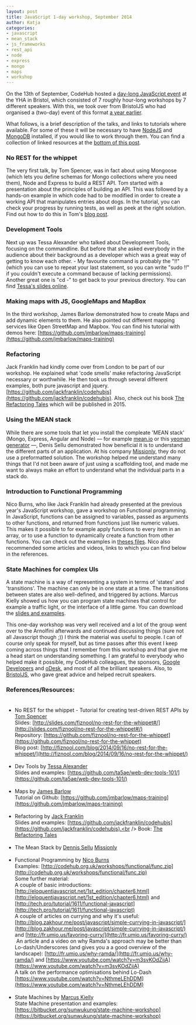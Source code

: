 ```yaml
---
layout: post
title: JavaScript 1-day workshop, September 2014
author: Katja 
categories:
- javascript
- mean_stack
- js_frameworks
- rest_api
- node
- express
- mongo
- maps
- workshop
---
```


On the 13th of September, CodeHub hosted a [day-long JavaScript event](http://www.meetup.com/CodeHub-Bristol/events/196402012/) at the YHA in Bristol, which consisted of 7 roughly hour-long workshops by 7 different speakers. With this, we took over from BristolJS who had organised a (two-day) event of this format [a year earlier](http://www.meetup.com/BristolJS/events/130960852).

What follows, is a brief description of the talks, and links to tutorials where available. For some of these it will be necessary to have [NodeJS](http://nodejs.org/) and [MongoDB](http://www.mongodb.org/) installed, if you would like to work through them. You can find a collection of linked resources at the [bottom of this post](#whippet). 

### No REST for the whippet 
The very first talk, by Tom Spencer, was in fact about using Mongoose (which lets you define schemas for Mongo collections where you need them), Node and Express to build a REST API. Tom started with a presentation about the principles of building an API. This was followed by a hands-on example in which code had to be modified in order to create a working API that manipulates entries about dogs. In the tutorial, you can check your progress by running tests, as well as peek at the right solution. Find out how to do this in Tom's [blog post](http://fiznool.com/blog/2014/09/16/no-rest-for-the-whippet). 

### Development Tools
Next up was Tessa Alexander who talked about Development Tools, focusing on the commandline. But before that she asked everybody in the audience about their background as a developer which was a great way of getting to know each other. - My favourite command is probably the "!!" (which you can use to repeat your last statement, so you can write "sudo !!" if you couldn't execute a command because of lacking permissions). Another great one is "cd -" to get back to your previous directory. You can find [Tessa's slides online](https://github.com/ta5ae/web-dev-tools-101). 

### Making maps with JS, GoogleMaps and MapBox

In the third workshop, James Barlow demonstrated how to create Maps and add dynamic elements to them. He also pointed out different mapping services like Open StreetMap and Mapbox. You can find his tutorial with demos here: [https://github.com/jmbarlow/maps-training](https://github.com/jmbarlow/maps-training)

### Refactoring 

Jack Franklin had kindly come over from London to be part of our workshop. He explained what 'code smells' make refactoring JavaScript necessary or worthwhile. He then took us through several different examples, both pure javascript and jquery. [https://github.com/jackfranklin/codehubjs](https://github.com/jackfranklin/codehubjs). Also, check out his book [The Refactoring Tales](http://javascriptplayground.com/the-refactoring-tales/refactoring-tales.html) which will be published in 2015. 

### Using the MEAN stack 

While there are some tools that let you install the compleate 'MEAN stack' (Mongo, Express, Angular and Node) &mdash; for example [mean.io](http://mean.io) or this [yeoman generator](https://github.com/DaftMonk/generator-angular-fullstack) &mdash;, Denis Sellu demonstrated how beneficial it is to understand the different parts of an application. At his company [Missionly](https://www.missionly.co.uk/), they do not use a preformatted solution. The workshop helped me understand many things that I'd not been aware of just using a scaffolding tool, and made me want to always make an effort to understand what the individual parts in a stack do.

### Introduction to Functional Programming

Nico Burns, who like Jack Franklin had already presented at the previous year's JavaScript workshop, gave a workshop on Functional programming. In JavaScript, functions can be assigned to variables, passed as arguments to other functions, and returned from functions just like numeric values. This makes it possible to for example apply functions to every item in an array, or to use a function to dynamically create a function from other functions. You can check out the examples in [theses files](http://codehub.org.uk/workshops/functional/func.zip). Nico also recommended some articles and videos, links to which you can find below in the references.

### State Machines for complex UIs 

A state machine is a way of representing a system in terms of 'states' and 'transitions'. The machine can only be in one state at a time. The transitions between states are also well-defined, and triggered by actions. Marcus Kielly showed us how you can program state machines that control for example a traffic light, or the interface of a little game. You can download the [slides and examples](https://github.com/sunwukung/smw-exercise).

This one-day workshop was very well received and a lot of the group went over to the Arnolfini afterwards and continued discussing things (sure not all Javascript though ;)) I think the material was useful to people. I can of course only speak for myself, but as time passes after this event I keep coming across things that I remember from this workshop and that give me a head start on understanding something. I am grateful to everybody who helped make it possible, my CodeHub colleagues, the sponsors, [Google Developers](https://developers.google.com/) and [oDesk](https://www.odesk.com/), and most of all the brilliant speakers. Also, to [BristolJS](http://www.meetup.com/bristoljs/), who gave great advice and helped recruit speakers. 

### References/Resources: <br />&nbsp;<br />
- <a name="whippet"></a>No REST for the whippet - Tutorial for creating test-driven REST APIs by [Tom Spencer](http://fiznool.com/)<br />
Slides: [http://slides.com/fiznool/no-rest-for-the-whippet#/](http://slides.com/fiznool/no-rest-for-the-whippet#/)<br />
Repository: [https://github.com/fiznool/no-rest-for-the-whippet](https://github.com/fiznool/no-rest-for-the-whippet)<br />
Blog post: [http://fiznool.com/blog/2014/09/16/no-rest-for-the-whippet/](http://fiznool.com/blog/2014/09/16/no-rest-for-the-whippet/)<br />&nbsp;<br />
- <a name="devtools"></a>Dev Tools by [Tessa Alexander](https://twitter.com/assetweb)<br />
Slides and examples: [https://github.com/ta5ae/web-dev-tools-101/](https://github.com/ta5ae/web-dev-tools-101/)<br />&nbsp;<br />
- <a name="maps"></a>Maps by [James Barlow](https://twitter.com/jamesbarlow)<br />
Tutorial on Github: [https://github.com/jmbarlow/maps-training](https://github.com/jmbarlow/maps-training)<br />&nbsp;<br />
- <a name="refactor"></a>Refactoring by [Jack Franklin](http://twitter.com/Jack_Franklin)<br />
Slides and examples: [https://github.com/jackfranklin/codehubjs](https://github.com/jackfranklin/codehubjs).<br />
Book: [The Refactoring Tales](http://javascriptplayground.com/the-refactoring-tales/refactoring-tales.html) <br />&nbsp;<br />
- <a name="mean"></a>The Mean Stack by [Dennis Sellu](https://twitter.com/denis_sellu) [Missionly](https://www.missionly.co.uk/)<br />&nbsp;<br />
- <a name="functional"></a>Functional Programming by [Nico Burns](https://twitter.com/nicoburns)<br />
Examples: [http://codehub.org.uk/workshops/functional/func.zip](http://codehub.org.uk/workshops/functional/func.zip)<br />
Some further material:<br />
A couple of basic introductions: [http://eloquentjavascript.net/1st_edition/chapter6.html](http://eloquentjavascript.net/1st_edition/chapter6.html) and [http://tech.pro/tutorial/1611/functional-javascript](http://tech.pro/tutorial/1611/functional-javascript)<br />
A couple of articles on currying and why it's useful: [http://blog.zakhour.me/post/javascript/simple-currying-in-javascript/](http://blog.zakhour.me/post/javascript/simple-currying-in-javascript/) and [http://fr.umio.us/favoring-curry/](http://fr.umio.us/favoring-curry/)<br />­
An article and a video on why Ramda's approach may be better than Lo-dash/Underscores (and gives you a a good overview of the landscape): [http://fr.umio.us/why-ramda/­](http://fr.umio.us/why-ramda/­) and [https://www.youtube.com/watch?v=m3svKOdZijA](https://www.youtube.com/watch?v=m3svKOdZijA)<br />
A talk on the performance optimisations behind Lo-Dash [https://www.youtube.com/watch?v=NthmeLEhDDM](https://www.youtube.com/watch?v=NthmeLEhDDM)<br />&nbsp;<br />
- <a name="statemachine"></a>State Machines by [Marcus Kielly](http://twitter.com/sunwukung)<br />
State Machine presentation and examples: [https://bitbucket.org/sunwukung/state-machine-workshop](https://bitbucket.org/sunwukung/state-machine-workshop)<br />&nbsp;<br />
